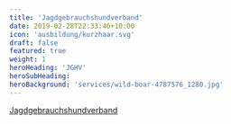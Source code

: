 ```yaml
---
title: 'Jagdgebrauchshundverband'
date: 2019-02-28T22:33:46+10:00
icon: 'ausbildung/kurzhaar.svg'
draft: false
featured: true
weight: 1
heroHeading: 'JGHV'
heroSubHeading: 
heroBackground: 'services/wild-boar-4787576_1280.jpg'
---
```


[Jagdgebrauchshundverband](https://www.jghv.de/)
